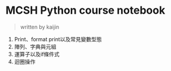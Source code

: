 # MCSH Python course notebook 
> written by kaijin

1.  Print、format print以及常見變數型態
2.  陣列、字典與元組
3.  運算子以及if條件式
4.  迴圈操作
